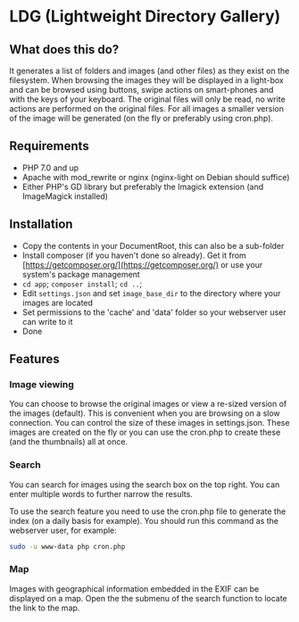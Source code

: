 LDG (Lightweight Directory Gallery)
===================

## What does this do?
It generates a list of folders and images (and other files) as they exist on the filesystem.
When browsing the images they will be displayed in a light-box and can be browsed using buttons, 
swipe actions on smart-phones and with the keys of your keyboard. The original files will only be
read, no write actions are performed on the original files. For all images a smaller version of the 
image will be generated (on the fly or preferably using cron.php).

## Requirements
* PHP 7.0 and up
* Apache with mod_rewrite or nginx (nginx-light on Debian should suffice)
* Either PHP's GD library but preferably the Imagick extension (and ImageMagick installed)

## Installation
* Copy the contents in your DocumentRoot, this can also be a sub-folder
* Install composer (if you haven't done so already). Get it from [https://getcomposer.org/](https://getcomposer.org/) or use your system's package management
* `cd app`; `composer install`; `cd ..`;
* Edit `settings.json` and set `image_base_dir` to the directory where your images are located
* Set permissions to the 'cache' and 'data' folder so your webserver user can write to it
* Done

## Features

### Image viewing
You can choose to browse the original images or view a re-sized version of the images (default). 
This is convenient when you are browsing on a slow connection. 
You can control the size of these images in settings.json. 
These images are created on the fly or you can use the cron.php to create these (and the thumbnails) all at once.

### Search
You can search for images using the search box on the top right. You can enter multiple words to further
narrow the results.

To use the search feature you need to 
use the cron.php file to generate the index (on a daily basis for example). You should run this command
as the webserver user, for example:
```bash
sudo -u www-data php cron.php
```

### Map
Images with geographical information embedded in the EXIF can be displayed on a map. Open the the submenu of the search function to locate the link to the map.

